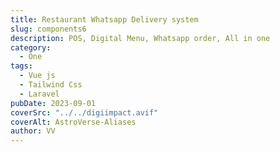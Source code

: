 ```yaml
---
title: Restaurant Whatsapp Delivery system
slug: components6
description: POS, Digital Menu, Whatsapp order, All in one
category:
  - One
tags:
  - Vue js
  - Tailwind Css
  - Laravel
pubDate: 2023-09-01
coverSrc: "../../digiimpact.avif"
coverAlt: AstroVerse-Aliases
author: VV
---
```

